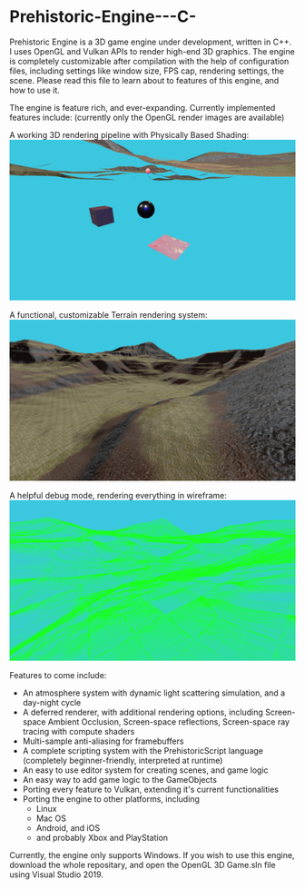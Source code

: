 # Prehistoric-Engine---C-
Prehistoric Engine is a 3D game engine under development, written in C++. I uses OpenGL and Vulkan APIs to render high-end 3D graphics. 
The engine is completely customizable after compilation with the help of configuration files, including settings like window size, FPS cap, rendering settings, the scene.
Please read this file to learn about to features of this engine, and how to use it.

The engine is feature rich, and ever-expanding. Currently implemented features include: (currently only the OpenGL render images are available)

A working 3D rendering pipeline with Physically Based Shading:
![](/images/pbr_image_1.png)

A functional, customizable Terrain rendering system:
![](/images/terrain.png)

A helpful debug mode, rendering everything in wireframe:
![](/images/terrain_wireframe.png)

Features to come include:
* An atmosphere system with dynamic light scattering simulation, and a day-night cycle
* A deferred renderer, with additional rendering options, including Screen-space Ambient Occlusion, Screen-space reflections, Screen-space ray tracing with compute shaders
* Multi-sample anti-aliasing for framebuffers
* A complete scripting system with the PrehistoricScript language (completely beginner-friendly, interpreted at runtime)
* An easy to use editor system for creating scenes, and game logic
* An easy way to add game logic to the GameObjects
* Porting every feature to Vulkan, extending it's current functionalities
* Porting the engine to other platforms, including
  * Linux
  * Mac OS
  * Android, and iOS
  * and probably Xbox and PlayStation

Currently, the engine only supports Windows. If you wish to use this engine, download the whole repositary, and open the OpenGL 3D Game.sln file using Visual Studio 2019. 
